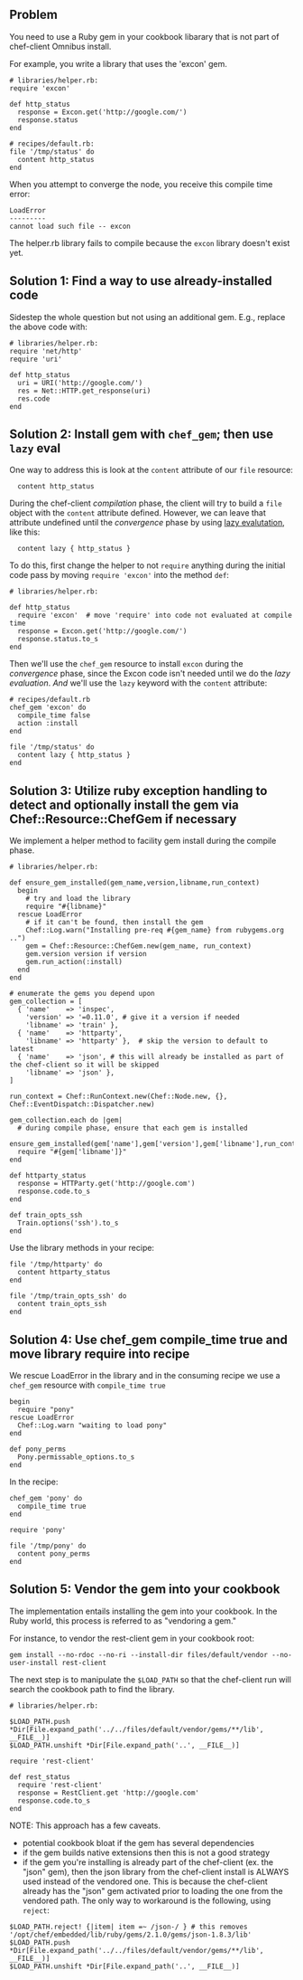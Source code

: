 ## Problem

You need to use a Ruby gem in your cookbook libarary that is not part of chef-client Omnibus install.

For example, you write a library that uses the 'excon' gem.

```
# libraries/helper.rb:
require 'excon'

def http_status
  response = Excon.get('http://google.com/')
  response.status
end
```

```
# recipes/default.rb:
file '/tmp/status' do
  content http_status
end
```

When you attempt to converge the node, you receive this compile time error:

```
LoadError
---------
cannot load such file -- excon
```

The helper.rb library fails to compile because the `excon` library doesn't exist yet.

## Solution 1: Find a way to use already-installed code

Sidestep the whole question but not using an additional gem. E.g., replace the above code with:

```
# libraries/helper.rb:
require 'net/http'
require 'uri'

def http_status
  uri = URI('http://google.com/')
  res = Net::HTTP.get_response(uri)
  res.code
end
```

## Solution 2: Install gem with `chef_gem`; then use `lazy` eval

One way to address this is look at the `content` attribute of our `file` resource:

```
  content http_status
```

During the chef-client _compilation_ phase, the client will try to build a `file` object with the `content` attribute defined. However, we can leave that attribute undefined until the _convergence_ phase by using [lazy evalutation](https://docs.chef.io/resource_common.html#lazy-evaluation), like this:

```
  content lazy { http_status }
```

To do this, first change the helper to not `require` anything during the initial code pass by moving `require 'excon'` into the method `def`:

```
# libraries/helper.rb:

def http_status
  require 'excon'  # move 'require' into code not evaluated at compile time
  response = Excon.get('http://google.com/')
  response.status.to_s
end
```

Then we'll use the `chef_gem` resource to install `excon` during the _convergence_ phase, since the Excon code isn't needed until we do the _lazy evaluation_.  *And* we'll use the `lazy` keyword with the `content` attribute:

```
# recipes/default.rb
chef_gem 'excon' do
  compile_time false
  action :install
end

file '/tmp/status' do
  content lazy { http_status }
end
```

## Solution 3: Utilize ruby exception handling to detect and optionally install the gem via Chef::Resource::ChefGem if necessary

We implement a helper method to facility gem install during the compile phase.
```
# libraries/helper.rb:

def ensure_gem_installed(gem_name,version,libname,run_context)
  begin
    # try and load the library
    require "#{libname}"
  rescue LoadError
    # if it can't be found, then install the gem
    Chef::Log.warn("Installing pre-req #{gem_name} from rubygems.org ..")
    gem = Chef::Resource::ChefGem.new(gem_name, run_context)
    gem.version version if version
    gem.run_action(:install)
  end
end

# enumerate the gems you depend upon
gem_collection = [
  { 'name'    => 'inspec',
    'version' => '=0.11.0', # give it a version if needed
    'libname' => 'train' },
  { 'name'    => 'httparty',
    'libname' => 'httparty' },  # skip the version to default to latest
  { 'name'    => 'json', # this will already be installed as part of the chef-client so it will be skipped
    'libname' => 'json' },
]

run_context = Chef::RunContext.new(Chef::Node.new, {}, Chef::EventDispatch::Dispatcher.new)

gem_collection.each do |gem|
  # during compile phase, ensure that each gem is installed
  ensure_gem_installed(gem['name'],gem['version'],gem['libname'],run_context)
  require "#{gem['libname']}"
end

def httparty_status
  response = HTTParty.get('http://google.com')
  response.code.to_s
end

def train_opts_ssh
  Train.options('ssh').to_s
end
```

Use the library methods in your recipe:
```
file '/tmp/httparty' do
  content httparty_status
end

file '/tmp/train_opts_ssh' do
  content train_opts_ssh
end
```

## Solution 4: Use chef_gem compile_time true and move library require into recipe

We rescue LoadError in the library and in the consuming recipe we use a `chef_gem` resource with `compile_time true`
```
begin
  require "pony"
rescue LoadError
  Chef::Log.warn "waiting to load pony"
end

def pony_perms
  Pony.permissable_options.to_s
end
```

In the recipe:
```
chef_gem 'pony' do
  compile_time true
end

require 'pony'

file '/tmp/pony' do
  content pony_perms
end
```

## Solution 5: Vendor the gem into your cookbook
The implementation entails installing the gem into your cookbook. In the Ruby world, this process is referred to as "vendoring a gem."

For instance, to vendor the rest-client gem in your cookbook root:
```
gem install --no-rdoc --no-ri --install-dir files/default/vendor --no-user-install rest-client
```

The next step is to manipulate the `$LOAD_PATH` so that the chef-client run will search the cookbook path to find the library.
```
# libraries/helper.rb:

$LOAD_PATH.push *Dir[File.expand_path('../../files/default/vendor/gems/**/lib', __FILE__)]
$LOAD_PATH.unshift *Dir[File.expand_path('..', __FILE__)]

require 'rest-client'

def rest_status
  require 'rest-client'
  response = RestClient.get 'http://google.com'
  response.code.to_s
end
```

NOTE:  This approach has a few caveats.
 - potential cookbook bloat if the gem has several dependencies
 - if the gem builds native extensions then this is not a good strategy
 - if the gem you're installing is already part of the chef-client (ex. the "json" gem), then the json library from the chef-client install is ALWAYS used instead of the vendored one.  This is because the chef-client already has the "json" gem activated prior to loading the one from the vendored path.  The only way to workaround is the following, using `reject`:

```
$LOAD_PATH.reject! {|item| item =~ /json-/ } # this removes '/opt/chef/embedded/lib/ruby/gems/2.1.0/gems/json-1.8.3/lib'
$LOAD_PATH.push *Dir[File.expand_path('../../files/default/vendor/gems/**/lib', __FILE__)]
$LOAD_PATH.unshift *Dir[File.expand_path('..', __FILE__)]
```
